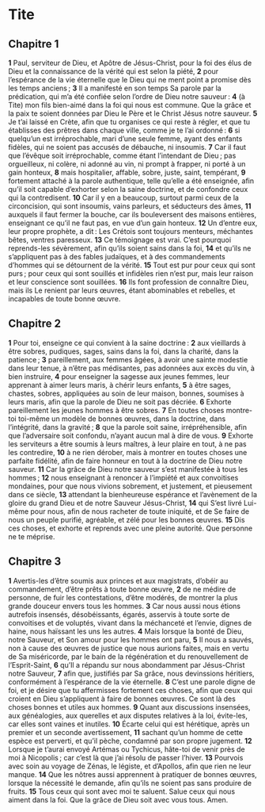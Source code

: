 # Tite

## Chapitre 1

**1** Paul, serviteur de Dieu, et Apôtre de Jésus-Christ, pour la foi des élus de Dieu et la connaissance de la vérité qui est selon la piété,
**2** pour l’espérance de la vie éternelle que le Dieu qui ne ment point a promise dès les temps anciens ;
**3** Il a manifesté en son temps Sa parole par la prédication, qui m’a été confiée selon l’ordre de Dieu notre sauveur :
**4** (à Tite) mon fils bien-aimé dans la foi qui nous est commune. Que la grâce et la paix te soient données par Dieu le Père et le Christ Jésus notre sauveur.
**5** Je t’ai laissé en Crète, afin que tu organises ce qui reste à régler, et que tu établisses des prêtres dans chaque ville, comme je te l’ai ordonné :
**6** si quelqu’un est irréprochable, mari d’une seule femme, ayant des enfants fidèles, qui ne soient pas accusés de débauche, ni insoumis.
**7** Car il faut que l’évêque soit irréprochable, comme étant l’intendant de Dieu ; pas orgueilleux, ni colère, ni adonné au vin, ni prompt à frapper, ni porté à un gain honteux,
**8** mais hospitalier, affable, sobre, juste, saint, tempérant,
**9** fortement attaché à la parole authentique, telle qu’elle a été enseignée, afin qu’il soit capable d’exhorter selon la saine doctrine, et de confondre ceux qui la contredisent.
**10** Car il y en a beaucoup, surtout parmi ceux de la circoncision, qui sont insoumis, vains parleurs, et séducteurs des âmes,
**11** auxquels il faut fermer la bouche, car ils bouleversent des maisons entières, enseignant ce qu’il ne faut pas, en vue d’un gain honteux.
**12** Un d’entre eux, leur propre prophète, a dit : Les Crétois sont toujours menteurs, méchantes bêtes, ventres paresseux.
**13** Ce témoignage est vrai. C’est pourquoi reprends-les sévèrement, afin qu’ils soient sains dans la foi,
**14** et qu’ils ne s’appliquent pas à des fables judaïques, et à des commandements d’hommes qui se détournent de la vérité.
**15** Tout est pur pour ceux qui sont purs ; pour ceux qui sont souillés et infidèles rien n’est pur, mais leur raison et leur conscience sont souillées.
**16** Ils font profession de connaître Dieu, mais ils Le renient par leurs œuvres, étant abominables et rebelles, et incapables de toute bonne œuvre.

## Chapitre 2

**1** Pour toi, enseigne ce qui convient à la saine doctrine :
**2** aux vieillards à être sobres, pudiques, sages, sains dans la foi, dans la charité, dans la patience ;
**3** pareillement, aux femmes âgées, à avoir une sainte modestie dans leur tenue, à n’être pas médisantes, pas adonnées aux excès du vin, à bien instruire,
**4** pour enseigner la sagesse aux jeunes femmes, leur apprenant à aimer leurs maris, à chérir leurs enfants,
**5** à être sages, chastes, sobres, appliquées au soin de leur maison, bonnes, soumises à leurs maris, afin que la parole de Dieu ne soit pas décriée.
**6** Exhorte pareillement les jeunes hommes à être sobres.
**7** En toutes choses montre-toi toi-même un modèle de bonnes œuvres, dans la doctrine, dans l’intégrité, dans la gravité ;
**8** que la parole soit saine, irrépréhensible, afin que l’adversaire soit confondu, n’ayant aucun mal à dire de vous.
**9** Exhorte les serviteurs a être soumis à leurs maîtres, à leur plaire en tout, à ne pas les contredire,
**10** à ne rien dérober, mais à montrer en toutes choses une parfaite fidélité, afin de faire honneur en tout à la doctrine de Dieu notre sauveur.
**11** Car la grâce de Dieu notre sauveur s’est manifestée à tous les hommes ;
**12** nous enseignant à renoncer à l’impiété et aux convoitises mondaines, pour que nous vivions sobrement, et justement, et pieusement dans ce siècle,
**13** attendant la bienheureuse espérance et l’avènement de la gloire du grand Dieu et de notre Sauveur Jésus-Christ,
**14** qui S’est livré Lui-même pour nous, afin de nous racheter de toute iniquité, et de Se faire de nous un peuple purifié, agréable, et zélé pour les bonnes œuvres.
**15** Dis ces choses, et exhorte et reprends avec une pleine autorité. Que personne ne te méprise.

## Chapitre 3

**1** Avertis-les d’être soumis aux princes et aux magistrats, d’obéir au commandement, d’être prêts à toute bonne œuvre,
**2** de ne médire de personne, de fuir les contestations, d’être modérés, de montrer la plus grande douceur envers tous les hommes.
**3** Car nous aussi nous étions autrefois insensés, désobéissants, égarés, asservis à toute sorte de convoitises et de voluptés, vivant dans la méchanceté et l’envie, dignes de haine, nous haïssant les uns les autres.
**4** Mais lorsque la bonté de Dieu, notre Sauveur, et Son amour pour les hommes ont paru,
**5** Il nous a sauvés, non à cause des œuvres de justice que nous aurions faites, mais en vertu de Sa miséricorde, par le bain de la régénération et du renouvellement de l’Esprit-Saint,
**6** qu’Il a répandu sur nous abondamment par Jésus-Christ notre Sauveur,
**7** afin que, justifiés par Sa grâce, nous devinssions héritiers, conformément à l’espérance de la vie éternelle.
**8** C’est une parole digne de foi, et je désire que tu affermisses fortement ces choses, afin que ceux qui croient en Dieu s’appliquent à faire de bonnes œuvres. Ce sont là des choses bonnes et utiles aux hommes.
**9** Quant aux discussions insensées, aux généalogies, aux querelles et aux disputes relatives à la loi, évite-les, car elles sont vaines et inutiles.
**10** Écarte celui qui est hérétique, après un premier et un seconde avertissement,
**11** sachant qu’un homme de cette espèce est perverti, et qu’il pèche, condamné par son propre jugement.
**12** Lorsque je t’aurai envoyé Artémas ou Tychicus, hâte-toi de venir près de moi à Nicopolis ; car c’est là que j’ai résolu de passer l’hiver.
**13** Pourvois avec soin au voyage de Zénas, le légiste, et d’Apollos, afin que rien ne leur manque.
**14** Que les nôtres aussi apprennent à pratiquer de bonnes œuvres, lorsque la nécessité le demande, afin qu’ils ne soient pas sans produire de fruits.
**15** Tous ceux qui sont avec moi te saluent. Salue ceux qui nous aiment dans la foi. Que la grâce de Dieu soit avec vous tous. Amen.
